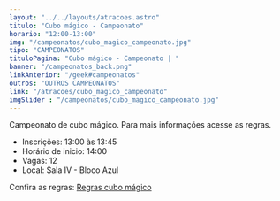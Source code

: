 ```yaml
---
layout: "../../layouts/atracoes.astro"
titulo: "Cubo mágico - Campeonato"
horario: "12:00-13:00"
img: "/campeonatos/cubo_magico_campeonato.jpg"
tipo: "CAMPEONATOS"
tituloPagina: "Cubo mágico - Campeonato | "
banner: "/campeonatos_back.png"
linkAnterior: "/geek#campeonatos"
outros: "OUTROS CAMPEONATOS"
link: "/atracoes/cubo_magico_campeonato"
imgSlider : "/campeonatos/cubo_magico_campeonato.jpg"
---
```


Campeonato de cubo mágico. Para mais informações acesse as regras.

- Inscrições: 13:00 às 13:45
- Horário de inicio: 14:00 
- Vagas: 12
- Local: Sala IV - Bloco Azul

Confira as regras: [Regras cubo mágico](https://drive.google.com/file/d/16FETNAkZoD8VkyR5s9Kme4xznhsfmIp1/view?usp=sharing)